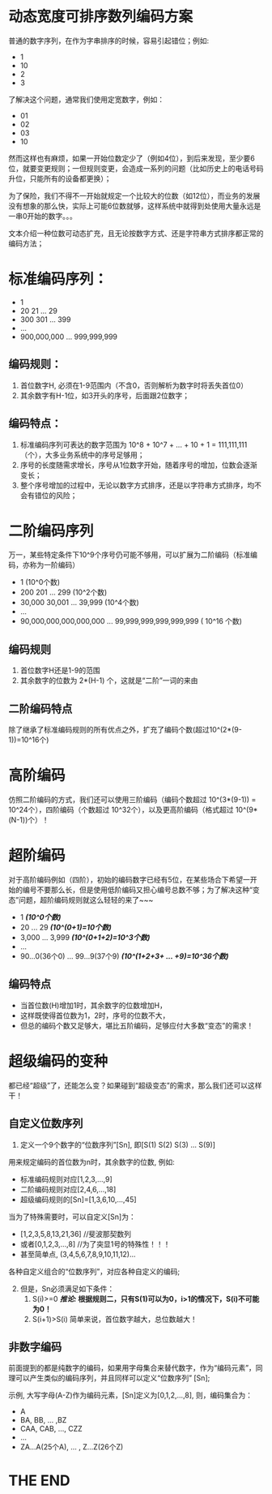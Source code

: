 # 动态宽度可排序数列编码方案

普通的数字序列，在作为字串排序的时候，容易引起错位；例如:
- 1
- 10
- 2
- 3

了解决这个问题，通常我们使用定宽数字，例如：
- 01
- 02
- 03
- 10

然而这样也有麻烦，如果一开始位数定少了（例如4位），到后来发现，至少要6位，就要变更规则；一但规则变更，会造成一系列的问题（比如历史上的电话号码升位，只能所有的设备都更换）；

为了保险，我们不得不一开始就规定一个比较大的位数（如12位），而业务的发展没有想象的那么快，实际上可能6位数就够，这样系统中就得到处使用大量永远是一串0开始的数字。。。

文本介绍一种位数可动态扩充，且无论按数字方式、还是字符串方式排序都正常的编码方法；

# 标准编码序列：
- 1
- 20 21 ... 29
- 300 301 ... 399
- ...
- 900,000,000 ... 999,999,999

## 编码规则：
1. 首位数字H, 必须在1-9范围内（不含0，否则解析为数字时将丢失首位0）
2. 其余数字有H-1位，如3开头的序号，后面跟2位数字；

## 编码特点：
1. 标准编码序列可表达的数字范围为 10^8 + 10^7 + ... + 10 + 1 = 111,111,111 （个），大多业务系统中的序号足够用；
2. 序号的长度随需求增长，序号从1位数字开始，随着序号的增加，位数会逐渐变长；
3. 整个序号增加的过程中，无论以数字方式排序，还是以字符串方式排序，均不会有错位的风险；


# 二阶编码序列
万一，某些特定条件下10^9个序号仍可能不够用，可以扩展为二阶编码（标准编码，亦称为一阶编码）
- 1                   (10^0个数)
- 200 201 ... 299     (10^2个数)
- 30,000 30,001 ... 39,999 (10^4个数)
- ...
- 90,000,000,000,000,000 ...  99,999,999,999,999,999 ( 10^16 个数)

## 编码规则
1. 首位数字H还是1-9的范围
2. 其余数字的位数为 2*(H-1) 个，这就是“二阶”一词的来由

## 二阶编码特点
除了继承了标准编码规则的所有优点之外，扩充了编码个数(超过10^(2*(9-1))=10^16个)

# 高阶编码
仿照二阶编码的方式，我们还可以使用三阶编码（编码个数超过 10^(3\*(9-1)) = 10^24个），四阶编码（个数超过 10^32个），以及更高阶编码（格式超过 10^(9*(N-1))个）！

# 超阶编码
对于高阶编码例如（四阶），初始的编码数字已经有5位，在某些场合下希望一开始的编号不要那么长，但是使用低阶编码又担心编号总数不够；为了解决这种“变态”问题，超阶编码规则就这么轻轻的来了~~~
- 1 ***(10^0个数)***
- 20 ... 29 ***(10^(0+1)=10个数)***
- 3,000 ... 3,999 ***(10^(0+1+2)=10^3个数)***
- ...
- 90...0(36个0)  ... 99...9(37个9)  ***(10^(1+2+3+ ... +9)=10^36个数)***

## 编码特点
- 当首位数(H)增加1时，其余数字的位数增加H，
- 这样既使得首位数为1，2时，序号的位数不大，
- 但总的编码个数又足够大，堪比五阶编码，足够应付大多数“变态”的需求！

# 超级编码的变种
都已经“超级”了，还能怎么变？如果碰到“超级变态”的需求，那么我们还可以这样干！

## 自定义位数序列
1. 定义一个9个数字的“位数序列”[Sn], 即[S(1) S(2) S(3) ... S(9)]

用来规定编码的首位数为n时，其余数字的位数, 例如:
   - 标准编码规则对应[1,2,3,...,9]
   - 二阶编码规则对应[2,4,6,...,18]
   - 超级编码规则的[Sn]=[1,3,6,10,...,45]

当为了特殊需要时，可以自定义[Sn]为：
   - [1,2,3,5,8,13,21,36]  //斐波那契数列
   - 或者[0,1,2,3,...,8] //为了突显1号的特殊性！！！
   - 甚至简单点, (3,4,5,6,7,8,9,10,11,12)...

各种自定义组合的“位数序列”，对应各种自定义的编码;

2. 但是，Sn必须满足如下条件：
   1. S(i)>=0 ***推论:* 根据规则二，只有S(1)可以为0，i>1的情况下，S(i)不可能为0！**
   2. S(i+1)>S(i) 简单来说，首位数字越大，总位数越大！

## 非数字编码
前面提到的都是纯数字的编码，如果用字母集合来替代数字，作为“编码元素”，同理可以产生类似的编码序列，并且同样可以定义“位数序列” [Sn];

示例, 大写字母(A-Z)作为编码元素，[Sn]定义为[0,1,2,...,8], 则，编码集合为：
- A
- BA, BB, ... ,BZ
- CAA, CAB, ..., CZZ
- ...
- ZA...A(25个A), ... , Z...Z(26个Z)

# THE END

